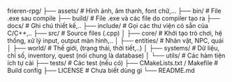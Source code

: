frieren-rpg/
├── assets/                 # Hình ảnh, âm thanh, font chữ,...
├── bin/                    # File .exe sau compile
├── build/                  # File .exe và các file do compiler tạo ra
├── docs/                   # Ghi chú thiết kế,..
├── include/                # Gọi các thư viện có sẵn của C/C++,..
├── src/                    # Source files (.cpp)
│   ├── core/               # Khởi tạo trò chơi, hệ thống, xử lý input, output màn hình,..
│   ├── entities/           # Nhân vật, NPC, quái
│   ├── world/              # Thế giới, (trạng thái, thời tiết,..)
│   ├── systems/            # Dữ liệu, chỉ số, inventory, quest (nói chung là database)
│   └── utils/              # Các hàm tiện ích tự cài
├── tests/                  # Các test (nếu có)
├── CMakeLists.txt / Makefile  # Build config
├── LICENSE                 # Chưa biết dùng gì
└── README.md
